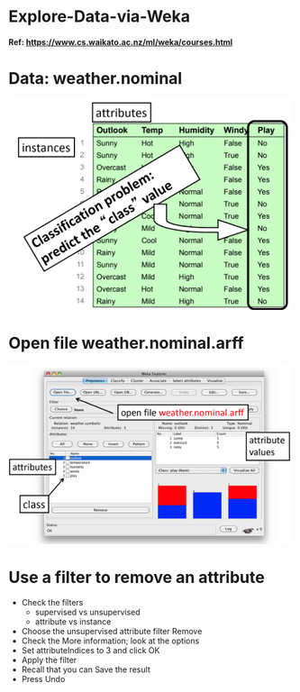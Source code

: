 # Explore-Data-via-Weka

#### Ref: https://www.cs.waikato.ac.nz/ml/weka/courses.html 


# Data: weather.nominal
![image](Figs/Fig1.png)

# Open file weather.nominal.arff
![image](Figs/Fig2.png)

# Use a filter to remove an attribute

* Check the filters  
  - supervised vs unsupervised  
  - attribute vs instance  
* Choose the unsupervised attribute filter Remove
* Check the More information; look at the options
* Set attributeIndices to 3 and click OK
* Apply the filter
* Recall that you can Save the result
* Press Undo
